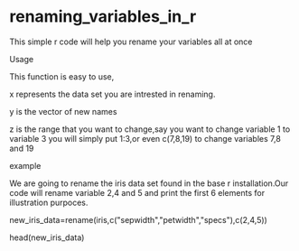 # renaming_variables_in_r
This simple r code will help you rename your variables all at once

Usage

This function is easy to use,

x represents the data set you are intrested in renaming.

y is the vector of new names 

z is the range that you want to change,say you want to change variable 1 to variable 3 you will simply put 1:3,or even c(7,8,19) to change variables 7,8 and 19

example

We are going to rename the iris data set found in the base r installation.Our code will rename variable 2,4 and 5 and print the first 6 elements for illustration purpoces.

new_iris_data=rename(iris,c("sepwidth","petwidth","specs"),c(2,4,5))

head(new_iris_data)
